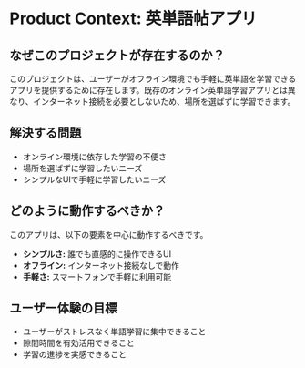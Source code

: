 # Product Context: 英単語帖アプリ

## なぜこのプロジェクトが存在するのか？

このプロジェクトは、ユーザーがオフライン環境でも手軽に英単語を学習できるアプリを提供するために存在します。既存のオンライン英単語学習アプリとは異なり、インターネット接続を必要としないため、場所を選ばずに学習できます。

## 解決する問題

*   オンライン環境に依存した学習の不便さ
*   場所を選ばずに学習したいニーズ
*   シンプルなUIで手軽に学習したいニーズ

## どのように動作するべきか？

このアプリは、以下の要素を中心に動作するべきです。

*   **シンプルさ:** 誰でも直感的に操作できるUI
*   **オフライン:** インターネット接続なしで動作
*   **手軽さ:** スマートフォンで手軽に利用可能

## ユーザー体験の目標

*   ユーザーがストレスなく単語学習に集中できること
*   隙間時間を有効活用できること
*   学習の進捗を実感できること
